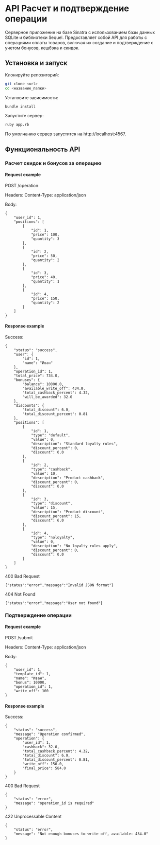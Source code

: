 # API Расчет и подтверждение операции

Серверное приложение на базе Sinatra с использованием базы данных SQLite и библиотеки Sequel. 
Предоставляет собой API для работы с операциями оплаты товаров, 
включая их создание и подтверждение с учетом бонусов, кешбэка и скидок.

## Установка и запуск

Клонируйте репозиторий:

```bash
git clone <url>
cd <название_папки>
```

Установите зависимости:

```bash
bundle install
```

Запустите сервер:

```bash
ruby app.rb
```
По умолчанию сервер запустится на http://localhost:4567.

## Функциональность API

### Расчет скидок и бонусов за операцию

#### Request example

POST /operation

Headers: Content-Type: application/json

Body:

```
{
    "user_id": 1,
    "positions": [
        {
            "id": 1,
            "price": 100,
            "quantity": 3
        },
        {
            "id": 2,
            "price": 50,
            "quantity": 2
        },
        {
            "id": 3,
            "price": 40,
            "quantity": 1
        },
        {
            "id": 4,
            "price": 150,
            "quantity": 2
        }
    ]
}
```

#### Response example

Success:

```
{
    "status": "success",
    "user": {
        "id": 1,
        "name": "Иван"
    },
    "operation_id": 1,
    "total_price": 734.0,
    "bonuses": {
        "balance": 10000.0,
        "available_write_off": 434.0,
        "total_cashback_percent": 4.32,
        "will_be_awarded": 32.0
    },
    "discounts": {
        "total_discount": 6.0,
        "total_discount_percent": 0.81
    },
    "positions": [
        {
            "id": 1,
            "type": "default",
            "value": 0,
            "description": "Standard loyalty rules",
            "discount_percent": 0,
            "discount": 0.0
        },
        {
            "id": 2,
            "type": "cashback",
            "value": 10,
            "description": "Product cashback",
            "discount_percent": 0,
            "discount": 0.0
        },
        {
            "id": 3,
            "type": "discount",
            "value": 15,
            "description": "Product discount",
            "discount_percent": 15,
            "discount": 6.0
        },
        {
            "id": 4,
            "type": "noloyalty",
            "value": 0,
            "description": "No loyalty rules apply",
            "discount_percent": 0,
            "discount": 0.0
        }
    ]
}
```

400 Bad Request 

```
{"status":"error","message":"Invalid JSON format"}
```

404 Not Found

```
{"status":"error","message":"User not found"}
```

### Подтверждение операции

#### Request example

POST /submit

Headers: Content-Type: application/json

Body:

```
{
    "user_id": 1,
    "template_id": 1,
    "name": "Иван",
    "bonus": 10000,
    "operation_id": 1,
    "write_off": 100
}
```

#### Response example

Success:

```
{
    "status": "success",
    "message": "Operation confirmed",
    "operation": {
        "user_id": 1,
        "cashback": 32.0,
        "total_cashback_percent": 4.32,
        "total_discount": 6.0,
        "total_discount_percent": 0.81,
        "write_off": 150.0,
        "final_price": 584.0
    }
}
```

400 Bad Request

```
{
    "status": "error",
    "message": "operation_id is required"
}
```

422 Unprocessable Content

```
{
    "status": "error",
    "message": "Not enough bonuses to write off, available: 434.0"
}
```
